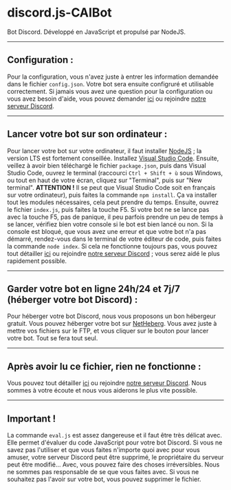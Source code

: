 # discord.js-CAIBot
Bot Discord. Développé en JavaScript et propulsé par NodeJS.

---

## Configuration :
Pour la configuration, vous n'avez juste à entrer les information demandée dans le fichier `config.json`. Votre bot sera ensuite configruré et utilisable correctement.
Si jamais vous avez une question pour la configuration ou vous avez besoin d'aide, vous pouvez demander [ici](https://github.com/NexusDeveloppement/discord.js-CAIBot/issues) ou rejoindre [notre serveur Discord](https://discord.gg/7CZBUJQ).

---

## Lancer votre bot sur son ordinateur :
Pour lancer votre bot sur votre ordinateur, il faut installer [NodeJS](https://nodejs.org/fr/) ; la version LTS est fortement conseillée. Installez [Visual Studio Code](https://code.visualstudio.com/Download). Ensuite, veillez à avoir bien téléchargé le fichier `package.json`, puis dans Visual Studio Code, ouvrez le terminal (raccourci `Ctrl + Shift + ù` sous Windows, ou tout en haut de votre écran, cliquez sur "Terminal", puis sur "New terminal". **ATTENTION !** Il se peut que Visual Studio Code soit en français sur votre ordinateur), puis faites la commande `npm install`. Ça va installer tout les modules nécessaires, cela peut prendre du temps. Ensuite, ouvrez le fichier `index.js`, puis faites la touche F5. Si votre bot ne se lance pas avec la touche F5, pas de panique, il peu parfois prendre un peu de temps à se lancer, vérifiez bien votre console si le bot est bien lancé ou non. Si la console est bloqué, que vous avez une erreur et que votre bot n'a pas démarré, rendez-vous dans le terminal de votre éditeur de code, puis faites la commande `node index`. Si cela ne fonctionne toujours pas, vous pouvez tout détailler [ici](https://github.com/NexusDeveloppement/discord.js-CAIBot/issues) ou rejoindre [notre serveur Discord](https://discord.gg/7CZBUJQ) ; vous serez aidé le plus rapidement possible.

---

## Garder votre bot en ligne 24h/24 et 7j/7 (héberger votre bot Discord) :
Pour héberger votre bot Discord, nous vous proposons un bon hébergeur gratuit. Vous pouvez héberger votre bot sur [NetHeberg](https://offres.netheberg.fr/cart.php?gid=4). Vous avez juste à mettre vos fichiers sur le FTP, et vous cliquer sur le bouton pour lancer votre bot. Tout se fera tout seul.

---

## Après avoir lu ce fichier, rien ne fonctionne :
Vous pouvez tout détailler [ici](https://github.com/NexusDeveloppement/discord.js-CAIBot/issues) ou rejoindre [notre serveur Discord](https://discord.gg/7CZBUJQ). Nous sommes à votre écoute et nous vous aiderons le plus vite possible.

---

## Important !
La commande `eval.js` est assez dangereuse et il faut être très délicat avec. Elle permet d'évaluer du code JavaScript pour votre bot Discord. Si vous ne savez pas l'utiliser et que vous faites n'importe quoi avec pour vous amuser, votre serveur Discord peut être supprimé, le propriétaire du serveur peut être modifié... Avec, vous pouvez faire des choses irréversibles. Nous ne sommes pas responsable de se que vous faites avec.
Si vous ne souhaitez pas l'avoir sur votre bot, vous pouvez supprimer le fichier.
